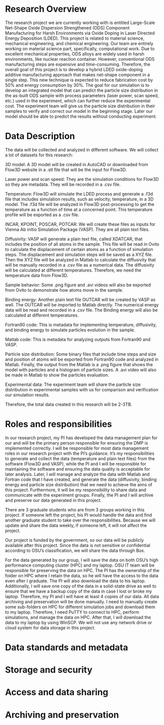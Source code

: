 # Research Overview

The research project we are currently working with is entitled Large-Scale Net-Shape Oxide Dispersion Strengthened (ODS) Component Manufacturing for Harsh Environments via Oxide Doping in Laser Directed Energy Deposition (LDED). This project is related to material science, mechanical engineering, and chemical engineering. Our team are entirely working on material science part, specifically, computational work. Due to excellent mechanical properties, ODS alloys are widely used in harsh environments, like nuclear reaction container. However, conventional ODS manufacturing steps are expensive and time-consuming. Therefore, the overall goal of this project is to develop a hybrid LDED oxide-doping additive manufacturing approach that makes net-shape component in a single step. This new technique is expected to reduce fabrication cost by 50% and energy consumption by 30%. The goal for our simulation is to develop an integrated model that can predict the particle size distribution in the as-built ODS sample with process parameters (laser power, scan speed, etc.) used in the experiment, which can further reduce the experimental cost. The experiment team will give us the particle size distribution in their samples to verify and correct our model in the beginning stage. Later our model should be able to predict the results without conducting experiment.

# Data Description

The data will be collected and analyzed in different software. We will collect a lot of datasets for this research:

3D model: A 3D model will be created in AutoCAD or downloaded from Flow3D website in a .stl file that will be the input for Flow3D.

Laser power and scan speed: They are the simulation conditions for Flow3D so they are metadata. They will be recorded in a .csv file.

Temperature: Flow3D will simulate the LDED process and generate a .f3d file that includes simulation results, such as velocity, temperature, in a 3D model. The .f3d file will be analyzed in Flow3D post-processing to get the temperature as a function of time at a concerned point. This temperature profile will be exported as a .csv file.

INCAR, KPOINT, POSCAR, POTCAR: We will create these files as inputs for Vienna Ab initio Simulation Package (VASP). They are all plain text files.

Diffusivity: VASP will generate a plain text file, called XDATCAR, that includes the position of all atoms in the sample. This file will be read in Ovito to calculate the displacement of certain atoms as a function of simulation steps. The displacement and simulation steps will be saved as a XYZ file. Then the XYZ file will be analyzed in Matlab to calculate the diffusivity that will be manually recorded in a .csv file as a numerical data. The diffusivity will be calculated at different temperatures. Therefore, we need the temperature data from Flow3D. 

Sample behavior: Some .png figure and .avi videos will also be exported from Ovito to demonstrate how atoms move in the sample.

Binding energy: Another plain text file OUTCAR will be created by VASP as well. The OUTCAR will be imported to Matlab directly. The numerical energy data will be read and recorded in a .csv file. The Binding energy will also be calculated at different temperatures. 

Fortran90 code: This is metadata for implementing temperature, diffusivity, and binding energy to simulate particles evolution in the sample.

Matlab code: This is metadata for analyzing outputs from Fortran90 and VASP.

Particle size distribution: Some binary files that include time steps and size and position of atoms will be exported from Fortran90 code and analyzed in Matlab. Finally, the output from the Matlab is a .png figure that shows the model with particles and a histogram of particle sizes. A .avi video will also be made in Matlab to show the particles evaluation. 

Experimental data: The experiment team will share the particle size distribution in experimental samples with us for comparison and verification our simulation results.

Therefore, the total data created in this research will be 2-3TB.

# Roles and responsibilities

In our research project, my PI has developed the data management plan for our and will be the primary person responsible for ensuring the DMP is implemented correctly. I will be responsible for most data management roles in our research project with the PI’s guidance. It’s my responsibilities to generate and collect the data (temperature and plain text files) from the software (Flow3D and VASP), while the PI and I will be responsible for maintaining the software and ensuring the data quality is acceptable for later analysis. Later, I will manage and analyze the data with Matlab and Fortran code that I have created, and generate the data (diffusivity, binding energy and particle size distribution) that we need to achieve the aims of this project. Furthermore, it will be my responsibility to share data and communicate with the experiment groups. Finally, the PI and I will archive and preserve our data generated in this project. 

There are 3 graduate students who are from 3 groups working in this project. If someone left the project, his PI would handle the data and find another graduate student to take over the responsibilities. Because we will update and share the data weekly, if someone left, it will not affect the project.

Our project is funded by the government, so our data will be publicly available after this project. Since the data is not sensitive or confidential according to OSU’s classification, we will share the data through Box. 

For the data generated by our group, I will save the data on both OSU’s high performance computing cluster (HPC) and my laptop. OSU IT team will be responsible for preserving the data on HPC. The PI has the ownership of the folder on HPC where I retain the data, so he will have the access to the data even after I graduate. The PI will also download the data to his laptop. Additionally, I will save one copy of the data in a solid-state drive as well to ensure that we have a backup copy of the data in case I lost or broke my laptop. Therefore, my PI and I will have at least 4 copies of our data. All data archiving and preservation will be done manually. I need to manually create some sub-folders on HPC for different simulation jobs and download them to my laptop. Therefore, I need PuTTY to connect to HPC, perform simulations, and manage the data on HPC. After that, I will download the data to my laptop by using WinSCP. We will not use any network drive or cloud system for data storage in this project.

# Data standards and metadata
# Storage and security
# Access and data sharing
# Archiving and preservation
